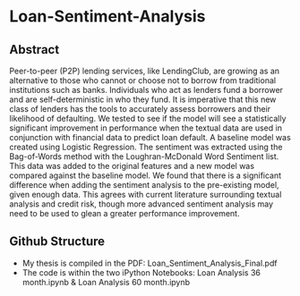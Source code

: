 # Loan-Sentiment-Analysis

## Abstract
Peer-to-peer (P2P) lending services, like LendingClub, are growing as an alternative to those who cannot or choose not to borrow from traditional institutions such as banks. Individuals who act as lenders fund a borrower and are self-deterministic in who they fund. It is imperative that this new class of lenders has the tools to accurately assess borrowers and their likelihood of defaulting. We tested to see if the model will see a statistically significant improvement in performance when the textual data are used in conjunction with financial data to predict loan default. A baseline model was created using Logistic Regression. The sentiment was extracted using the Bag-of-Words method with the Loughran-McDonald Word Sentiment list. This data was added to the original features and a new model was compared against the baseline model. We found that there is a significant difference when adding the sentiment analysis to the pre-existing model, given enough data. This agrees with current literature surrounding textual analysis and credit risk, though more advanced sentiment analysis may need to be used to glean a greater performance improvement.

## Github Structure
- My thesis is compiled in the PDF: Loan_Sentiment_Analysis_Final.pdf
- The code is within the two iPython Notebooks: Loan Analysis 36 month.ipynb & Loan Analysis 60 month.ipynb
